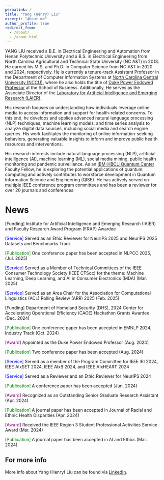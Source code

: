 ```yaml
---
permalink: /
title: "Yang (Henry) Liu"
excerpt: "About me"
author_profile: true
redirect_from: 
  - /about/
  - /about.html
---
```

YANG LIU received a B.E. in Electrical Engineering and Automation from Henan Polytechnic University and a B.S. in Electrical Engineering from North Carolina Agricultural and Technical State University (NC A&T) in 2018. He earned his M.S. and Ph.D. in Computer Science from NC A&T in 2020 and 2024, respectively. He is currently a tenure-track Assistant Professor in the Department of Computer Information Systems at [North Carolina Central University (NCCU)](https://www.nccu.edu/employee/yliu8), where he also holds the title of [Duke Power Endowed Professor](https://www.nccu.edu/news/nccu-appoints-dr-yang-liu-assistant-professor-computer-information-systems) at the School of Business. Additionally, He serves as the Associate Director of the [Laboratory for Artificial Intelligence and Emerging Research (LAIER)](https://www.nccu.edu/slis/laboratory-artificial-intelligence-emerging-research-laier).

His research focuses on understanding how individuals leverage online media to access information and support for health-related concerns. To this end, he develops and applies advanced natural language processing (NLP) techniques, machine learning models, and time series analysis to analyze digital data sources, including social media and search engine queries. His work facilitates the monitoring of online information-seeking behaviors, generating valuable insights to inform and improve public health resources and interventions.

His research interests include natural language processing (NLP), artificial intelligence (AI), machine learning (ML), social media mining, public health monitoring and pandemic surveillance. As an [IBM-HBCU Quantum Center](https://www.hbcuquantumcenter.org/) Faculty Fellow, he is exploring the potential applications of quantum computing and actively contributes to workforce development in Quantum Information Science and Engineering (QISE). He has actively served on multiple IEEE conference program committees and has been a reviewer for over 20 journals and conferences.

News
======
<html>
<head>
    <style>
        .service {
            color: blue;
        }
        .award {
            color: purple;
        }
      .publication {
            color: green;
      .funding {
            color: red;
        }
    </style>
</head>
<body>
<p> <span class="funding">[Funding]</span> Institute for Artificial Intelligence and Emerging Research (IAIER) and Faculty Research Award Program (FRAP) Awardee</p>
<p> <span class="service">[Service]</span> Served as an Ethic Reviewer for NeurIPS 2025 and NeurIPS 2025 Datasets and Benchmarks Track</p>
<p> <span class="publication">[Publication]</span> One conference paper has been accepted in NLPCC 2025, (Jul. 2025)</p>
<p> <span class="service">[Service]</span> Served as a Member of Technical Committees of the IEEE Consumer Technology Society (IEEE CTSoc) for the theme: Machine Learning, Deep Learning, and AI in Consumer Electronics (MDA) (Mar. 2025)</p>
<p> <span class="service">[Service]</span> Served as an Area Chair for the Association for Computational Linguistics (ACL) Rolling Review (ARR) 2025 (Feb. 2025)</p>
<p> <span class="funding">[Funding]</span> Department of Homeland Security (DHS), 2024 Center for Accelerating Operational Efficiency (CAOE) Hackathon Grants Awardee (Dec. 2024)</p>
<p> <span class="publication">[Publication]</span> One conference paper has been accepted in EMNLP 2024, Industry Track (Oct. 2024)</p>
<p> <span class="award">[Award]</span> Appointed as the Duke Power Endowed Professor (Aug. 2024)</p>
<p> <span class="publication">[Publication]</span> Two conference paper has been accepted (Aug. 2024)</p>
<p> <span class="service">[Service]</span> Served as a member of the Program Committee for IEEE IRI 2024, IEEE AIxSET 2024, IEEE AIxB 2024, and IEEE AIxHEART 2024</p>
<p> <span class="service">[Service]</span> Served as a Reviewer and an Ethic Reviewer for NeurIPS 2024</p>
<p> <span class="publication">[Publication]</span> A conference paper has been accepted (Jun. 2024)</p>
<p> <span class="award">[Award]</span> Recognized as an Outstanding Senior Graduate Research Assistant (Apr. 2024)</p>
<p> <span class="publication">[Publication]</span> A journal paper has been accepted in Journal of Racial and Ethnic Health Disparities (Apr. 2024)</p>
<p> <span class="award">[Award]</span> Received the IEEE Region 3 Student Professional Activities Service Award (Mar. 2024)</p>
<p> <span class="publication">[Publication]</span> A journal paper has been accepted in AI and Ethics (Mar. 2024)</p>

</body>
</html>


For more info
------
More info about Yang (Henry) Liu can be found via [LinkedIn](https://www.linkedin.com/in/yang-liu-575673185/). 
 
